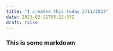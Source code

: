 ```yaml
---
title: "I created this today 2/11/2023"
date: 2023-02-11T05:22:37Z
draft: false
---
```



### This is some markdown
